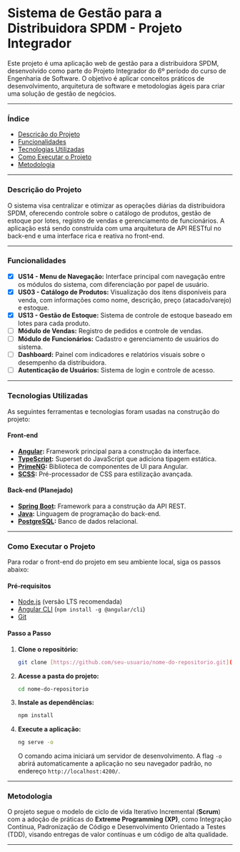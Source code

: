 # Sistema de Gestão para a Distribuidora SPDM - Projeto Integrador

Este projeto é uma aplicação web de gestão para a distribuidora SPDM, desenvolvido como parte do Projeto Integrador do 6º período do curso de Engenharia de Software. O objetivo é aplicar conceitos práticos de desenvolvimento, arquitetura de software e metodologias ágeis para criar uma solução de gestão de negócios.

---

### **Índice**

- [Descrição do Projeto](#descrição-do-projeto)
- [Funcionalidades](#funcionalidades)
- [Tecnologias Utilizadas](#tecnologias-utilizadas)
- [Como Executar o Projeto](#como-executar-o-projeto)
- [Metodologia](#metodologia)

---

### **Descrição do Projeto**

O sistema visa centralizar e otimizar as operações diárias da distribuidora SPDM, oferecendo controle sobre o catálogo de produtos, gestão de estoque por lotes, registro de vendas e gerenciamento de funcionários. A aplicação está sendo construída com uma arquitetura de API RESTful no back-end e uma interface rica e reativa no front-end.

---

### **Funcionalidades**

-   [x] **US14 - Menu de Navegação:** Interface principal com navegação entre os módulos do sistema, com diferenciação por papel de usuário.
-   [x] **US03 - Catálogo de Produtos:** Visualização dos itens disponíveis para venda, com informações como nome, descrição, preço (atacado/varejo) e estoque.
-   [x] **US13 - Gestão de Estoque:** Sistema de controle de estoque baseado em lotes para cada produto.
-   [ ] **Módulo de Vendas:** Registro de pedidos e controle de vendas.
-   [ ] **Módulo de Funcionários:** Cadastro e gerenciamento de usuários do sistema.
-   [ ] **Dashboard:** Painel com indicadores e relatórios visuais sobre o desempenho da distribuidora.
-   [ ] **Autenticação de Usuários:** Sistema de login e controle de acesso.

---

### **Tecnologias Utilizadas**

As seguintes ferramentas e tecnologias foram usadas na construção do projeto:

#### **Front-end**

-   **[Angular](https://angular.io/):** Framework principal para a construção da interface.
-   **[TypeScript](https://www.typescriptlang.org/):** Superset do JavaScript que adiciona tipagem estática.
-   **[PrimeNG](https://primeng.org/):** Biblioteca de componentes de UI para Angular.
-   **[SCSS](https://sass-lang.com/):** Pré-processador de CSS para estilização avançada.

#### **Back-end (Planejado)**

-   **[Spring Boot](https://spring.io/projects/spring-boot):** Framework para a construção da API REST.
-   **[Java](https://www.java.com/):** Linguagem de programação do back-end.
-   **[PostgreSQL](https://www.postgresql.org/):** Banco de dados relacional.

---

### **Como Executar o Projeto**

Para rodar o front-end do projeto em seu ambiente local, siga os passos abaixo:

#### **Pré-requisitos**

-   [Node.js](https://nodejs.org/en/) (versão LTS recomendada)
-   [Angular CLI](https://cli.angular.io/) (`npm install -g @angular/cli`)
-   [Git](https://git-scm.com/)

#### **Passo a Passo**

1.  **Clone o repositório:**
    ```bash
    git clone [https://github.com/seu-usuario/nome-do-repositorio.git](https://github.com/seu-usuario/nome-do-repositorio.git)
    ```

2.  **Acesse a pasta do projeto:**
    ```bash
    cd nome-do-repositorio
    ```

3.  **Instale as dependências:**
    ```bash
    npm install
    ```

4.  **Execute a aplicação:**
    ```bash
    ng serve -o
    ```
    O comando acima iniciará um servidor de desenvolvimento. A flag `-o` abrirá automaticamente a aplicação no seu navegador padrão, no endereço `http://localhost:4200/`.

---

### **Metodologia**

O projeto segue o modelo de ciclo de vida Iterativo Incremental (**Scrum**) com a adoção de práticas do **Extreme Programming (XP)**, como Integração Contínua, Padronização de Código e Desenvolvimento Orientado a Testes (TDD), visando entregas de valor contínuas e um código de alta qualidade.

---
